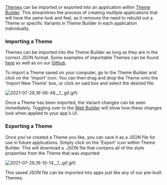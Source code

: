 [Themes](https://support.airkit.com/docs/working-with-themes-and-control-variants) can be imported or exported into an application within [Theme Builder](https://support.airkit.com/docs/theme-builder). This streamlines the process of creating multiple applications that will have the same look and feel, as it removes the need to rebuild out a Theme or specific Variants in Theme Builder in each application individually. 


### Importing a Theme


Themes can be imported into the Theme Builder as long as they are in the correct JSON format. Some examples of importable Themes can be found [here](https://drive.google.com/drive/folders/1VA7X4GfkyWhHfkHOR53hbarIGdWMuYeS?usp=sharing) as well as on our [Github](https://github.com/airkit/Training/tree/master/blog-assets/theme-builder).


To import a Theme saved on your computer, go to the Theme Builder and click on the 'Import' icon. You can then drag and drop the Theme onto the 'Import New Theme' box, or click on said box and select the desired file:


![2021-07-29_16-06-48__1_.gif](./assets_v1714/importing-and-exporting-themes-v1714-0).gif)


Once a Theme has been imported, the Variant changes can be seen immediately. Toggling over to the [Web Builder](https://support.airkit.com/docs/web-builder) will show how these changes look when applied to your app's UI.


### Exporting a Theme


Once you've created a Theme you like, you can save it as a JSON file for use in future applications. Simply click on the 'Export' icon within Theme Builder. This will download a .JSON file that contains all of the style properties from the Theme that was exported:


![2021-07-29_16-10-14__1_.gif](./assets_v1714/importing-and-exporting-themes-v1714-1).gif)


This saved JSON file can be imported into apps just like any of our pre-built Themes.